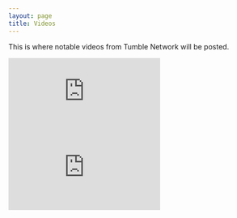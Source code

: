```yaml
---
layout: page
title: Videos
---
```

This is where notable videos from Tumble Network will be posted.
<div class="row">
<iframe class="col s12 m6 l3" height="auto" src="https://www.youtube.com/embed/kCKvhAHqbiI" frameborder="0" allowfullscreen></iframe>
<iframe class="col s12 m6 l3" height="auto" src="https://www.youtube.com/embed/3jbujxBNobc" frameborder="0" allowfullscreen></iframe>



<!-- TO DBW: Add new VIDEOS above this COMMENT        IMPORTANT: Replace WIDTH with the CLASS element I made above -->
</div>
